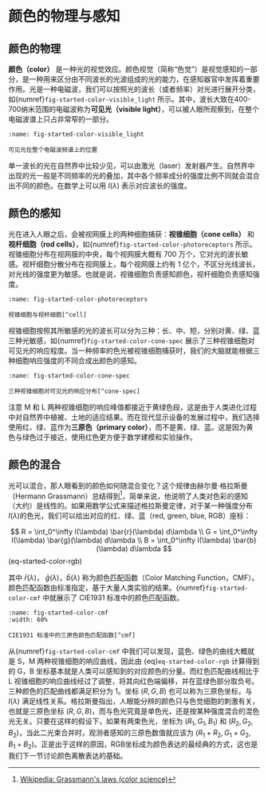 # 颜色的物理与感知

## 颜色的物理

**颜色（color）** 是一种光的视觉效应。颜色视觉（简称“色觉”）是视觉感知的一部分，是一种用来区分由不同波长的光波组成的光的能力，在感知器官中发挥着重要作用。光是一种电磁波，我们可以按照光的波长（或者频率）对光进行展开分类，如{numref}`fig-started-color-visible_light` 所示。其中，波长大致在400-700纳米范围的电磁波称为**可见光（visible light）**，可以被人眼所观察到，在整个电磁波谱上只占非常窄的一部分。

```{figure} fig/Spectre_visible_light.svg.png
:name: fig-started-color-visible_light

可见光在整个电磁波频谱上的位置
```

单一波长的光在自然界中比较少见，可以由激光（laser）发射器产生。自然界中出现的光一般是不同频率的光的叠加，其中各个频率成分的强度比例不同就会混合出不同的颜色。在数学上可以用 $I(\lambda)$ 表示对应波长的强度。

## 颜色的感知

光在进入人眼之后，会被视网膜上的两种细胞捕获：**视锥细胞（cone cells）** 和 **视杆细胞（rod cells）**，如{numref}`fig-started-color-photoreceptors` 所示。视锥细胞分布在视网膜的中央，每个视网膜大概有 700 万个，它对光的波长敏感。视杆细胞分散分布在视网膜上，每个视网膜上约有 1 亿个，不区分光线波长，对光线的强度更为敏感。也就是说，视锥细胞负责感知颜色，视杆细胞负责感知强度。

```{figure} fig/photoreceptors.webp
:name: fig-started-color-photoreceptors

视锥细胞与视杆细胞[^cell]
```
[^cell]: [American Academy of Ophthalmology](https://www.aao.org/eye-health/anatomy/cones)

视锥细胞按照其所敏感的光的波长可以分为三种：长、中、短，分别对黄、绿、蓝三种光敏感，如{numref}`fig-started-color-cone-spec` 展示了三种视锥细胞对可见光的响应程度。当一种频率的色光被视锥细胞捕获时，我们的大脑就能根据三种细胞响应强度的不同合成出颜色的感知。


```{figure} fig/cone-spec.svg
:name: fig-started-color-cone-spec

三种视锥细胞对可见光的响应分布[^cone-spec]
```
[^cone-spec]: [Wikipedia: Cone cell](https://en.wikipedia.org/wiki/Cone_cell)

注意 M 和 L 两种视锥细胞的响应峰值都接近于黄绿色段，这是由于人类进化过程中对自然界中植被、土地的适应结果。而在现代显示设备的发展过程中，我们选择使用红、绿、蓝作为**三原色（primary color）**，而不是黄、绿、蓝。这是因为黄色与绿色过于接近，使用红色更方便于数学建模和实验操作。

## 颜色的混合

光可以混合，那人眼看到的颜色如何随混合变化？这个规律由赫尔曼·格拉斯曼（Hermann Grassmann）总结得到[^Grassmann]，简单来说，他说明了人类对色彩的感知（大约）是线性的。如果用数学公式来描述格拉斯曼定律，对于某一种强度分布$I(\lambda)$的色光，我们可以给出对应的红、绿、蓝（red, green, blue, RGB）座标：

$$
R = \int_0^\infty I(\lambda) \bar{r}(\lambda) d\lambda \\
G = \int_0^\infty I(\lambda) \bar{g}(\lambda) d\lambda \\
B = \int_0^\infty I(\lambda) \bar{b}(\lambda) d\lambda
$$ (eq-started-color-rgb)

其中 $\bar{r}(\lambda)$， $\bar{g}(\lambda)$，$\bar{b}(\lambda)$ 称为颜色匹配函数（Color Matching Function，CMF）。颜色匹配函数由标准指定，基于大量人类实验的结果。{numref}`fig-started-color-cmf` 中就展示了 CIE1931 标准中的颜色匹配函数。

```{figure} fig/CIE1931_RGBCMF2.png
:name: fig-started-color-cmf
:width: 60%

CIE1931 标准中的三原色颜色匹配函数[^cmf]
```
[^cmf]: [Wikipedia: Color Matching](https://en.wikipedia.org/wiki/CIE_1931_color_space#Color_Matching)

从{numref}`fig-started-color-cmf` 中我们可以发现，蓝色、绿色的曲线大概就是 S，M 两种视锥细胞的响应曲线，因此由 {eq}`eq-started-color-rgb` 计算得到的 G，B 坐标基本就是人类可以感知到的对应颜色的分量。而红色匹配曲线相比于 L 视锥细胞的响应曲线经过了调整，将其向红色端偏移，并在蓝绿色部分取负号。三种颜色的匹配曲线都满足积分为 $1$。坐标 $(R, G, B)$ 也可以称为三原色坐标，与 $I(\lambda)$ 满足线性关系。格拉斯曼指出，人眼能分辨的颜色只与色觉细胞的刺激有关，也就是三原色坐标 $(R, G, B)$，而与色光究竟是单色光，还是按某种强度混合的混色光无关。只要在这样的假设下，如果有两束色光，坐标为 $(R_1, G_1, B_1)$ 和 $(R_2, G_2, B_2)$，当此二光束合并时，观测者感知的三原色数值就应该为 $(R_1 + R_2, G_1 + G_2, B_1 + B_2)$。正是出于这样的原因，RGB坐标成为颜色表达的最经典的方式，这也是我们下一节讨论颜色离散表达的基础。

[^Grassmann]: [Wikipedia: Grassmann's laws (color science)](https://en.wikipedia.org/wiki/Grassmann%27s_laws_(color_science))